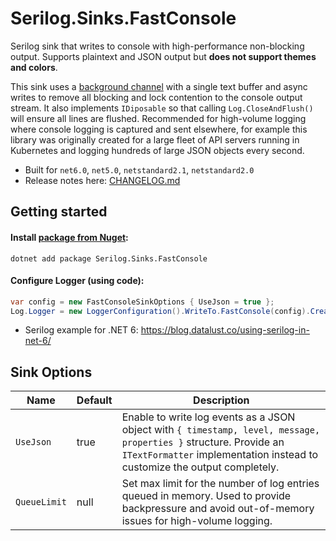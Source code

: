 # Serilog.Sinks.FastConsole

Serilog sink that writes to console with high-performance non-blocking output. Supports plaintext and JSON output but **does not support themes and colors**.

This sink uses a [background channel](https://ndportmann.com/system-threading-channels/) with a single text buffer and async writes to remove all blocking and lock contention to the console output stream. It also implements `IDiposable` so that calling `Log.CloseAndFlush()` will ensure all lines are flushed. Recommended for high-volume logging where console logging is captured and sent elsewhere, for example this library was originally created for a large fleet of API servers running in Kubernetes and logging hundreds of large JSON objects every second.

-   Built for `net6.0`, `net5.0`, `netstandard2.1`, `netstandard2.0`
-   Release notes here: [CHANGELOG.md](CHANGELOG.md)

## Getting started

#### Install [package from Nuget](https://www.nuget.org/packages/Serilog.Sinks.FastConsole/):

```
dotnet add package Serilog.Sinks.FastConsole
```

#### Configure Logger (using code):

```csharp
var config = new FastConsoleSinkOptions { UseJson = true };
Log.Logger = new LoggerConfiguration().WriteTo.FastConsole(config).CreateLogger();
```

-   Serilog example for .NET 6: https://blog.datalust.co/using-serilog-in-net-6/

## Sink Options

| Name         | Default | Description                                                                                                                                                                                    |
| ------------ | ------- | ---------------------------------------------------------------------------------------------------------------------------------------------------------------------------------------------- |
| `UseJson`    | true    | Enable to write log events as a JSON object with `{ timestamp, level, message, properties }` structure. Provide an `ITextFormatter` implementation instead to customize the output completely. |
| `QueueLimit` | null    | Set max limit for the number of log entries queued in memory. Used to provide backpressure and avoid out-of-memory issues for high-volume logging.                                             |

